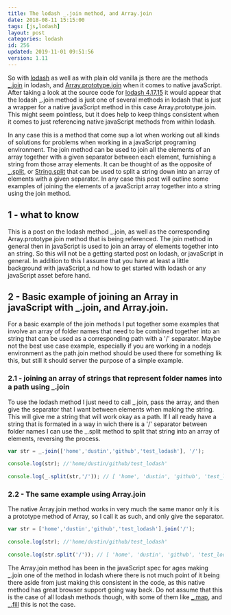 ```yaml
---
title: The lodash _.join method, and Array.join
date: 2018-08-11 15:15:00
tags: [js,lodash]
layout: post
categories: lodash
id: 256
updated: 2019-11-01 09:51:56
version: 1.11
---
```


So with [lodash](https://lodash.com/) as well as with plain old vanilla js there are the methods [\_.join](https://lodash.com/docs/4.17.15#join) in lodash, and [Array.prototype.join](https://developer.mozilla.org/en-US/docs/Web/JavaScript/Reference/Global_Objects/Array/join) when it comes to native javaScript. After taking a look at the source code for [lodash 4.17.15](https://raw.githubusercontent.com/lodash/lodash/4.17.15-npm/core.js) it would appear that the lodash \_.join method is just one of several methods in lodash that is just a wrapper for a native javaScript method in this case Array.prototype.join. This might seem pointless, but it does help to keep things consistent when it comes to just referencing native javaScript methods from within lodash.

In any case this is a method that come sup a lot when working out all kinds of solutions for problems when working in a javaScript programing environment. The join method can be used to join all the elements of an array together with a given separator between each element, furnishing a string from those array elements. It can be thought of as the opposite of [\_.split](/2018/12/03/lodash_split/), or [String.split](https://developer.mozilla.org/en-US/docs/Web/JavaScript/Reference/Global_Objects/String/split) that can be used to split a string down into an array of elements with a given separator. In any case this post will outline some examples of joining the elements of a javaScript array together into a string using the join method.

<!-- more -->

## 1 - what to know

This is a post on the lodash method \_.join, as well as the corresponding Array.prototype.join method that is being referenced. The join method in general then in javaScript is used to join an array of elements together into an string. So this will not be a getting started post on lodash, or javaScript in general. In addition to this I assume that you have at least a little background with javaScript,a nd how to get started with lodash or any javaScript asset before hand.

## 2 - Basic example of joining an Array in javaScript with \_.join, and Array.join.

For a basic example of the join methods I put together some examples that involve an array of folder names that need to be combined together into an string that can be used as a corresponding path with a '\/' separator. Maybe not the best use case example, especially if you are working in a nodejs environment as the path.join method should be used there for something lik this, but still it should server the purpose of a simple example.

### 2.1 - joining an array of strings that represent folder names into a path using \_.join

To use the lodash method I just need to call \_.join, pass the array, and then give the separator that I want between elements when making the string. This will give me a string that will work okay as a path. If I all ready have a string that is formated in a way in wich there is a '\/' separator between folder names I can use the \_.split method to split that string into an array of elements, reversing the process.

```js
var str = _.join(['home','dustin','github','test_lodash'], '/');
 
console.log(str); //'home/dustin/github/test_lodash'
 
console.log(_.split(str,'/')); // [ 'home', 'dustin', 'github', 'test_lodash' ]
```

### 2.2 - The same example using Array.join

The native Array.join method works in very much the same manor only it is a prototype method of Array, so I call it as such, and only give the separator.

```js
var str = ['home','dustin','github','test_lodash'].join('/');
 
console.log(str); //'home/dustin/github/test_lodash'
 
console.log(str.split('/')); // [ 'home', 'dustin', 'github', 'test_lodash' ]
```

The Array.join method has been in the javaScript spec for ages making \_.join one of the method in lodash where there is not much point of it being there aside from just making this consistent in the code, as this native method has great browser support going way back. Do not assume that this is the case of all lodash methods though, with some of them like [\_.map](/2018/02/02/lodash_map/), and [\_.fill](/2017/09/26/lodash_fill/) this is not the case.